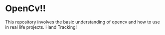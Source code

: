 # OpenCv!!
This repository involves the basic understanding of opencv and how to use in real life projects.
Hand Tracking!
